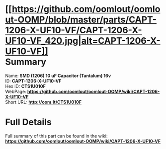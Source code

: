 
[[https://github.com/oomlout/oomlout-OOMP/blob/master/parts/CAPT-1206-X-UF10-VF/CAPT-1206-X-UF10-VF_420.jpg|alt=CAPT-1206-X-UF10-VF]]     
Summary
=================
  
Name: __SMD (1206) 10 uF Capacitor (Tantalum) 16v__    
ID: __CAPT-1206-X-UF10-VF__   
Hex ID: __CTS1U010F__   
WebPage: __https://github.com/oomlout/oomlout-OOMP/wiki/CAPT-1206-X-UF10-VF__   
Short URL: __http://oom.lt/CTS1U010F__   

Full Details
==========================
Full summary of this part can be found in the wiki:   
__https://github.com/oomlout/oomlout-OOMP/wiki/CAPT-1206-X-UF10-VF__    

